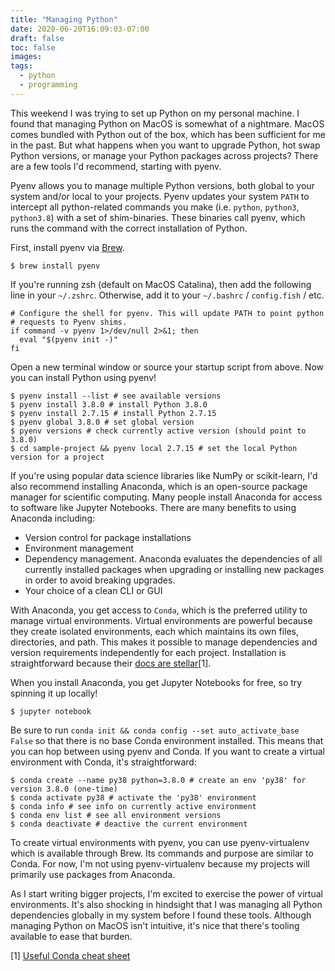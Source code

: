 ```yaml
---
title: "Managing Python"
date: 2020-06-20T16:09:03-07:00
draft: false
toc: false
images:
tags:
  - python
  - programming
---
```


This weekend I was trying to set up Python on my personal machine. I found that managing Python on MacOS is somewhat of a nightmare. MacOS comes bundled with Python out of the box, which has been sufficient for me in the past. But what happens when you want to upgrade Python, hot swap Python versions, or manage your Python packages across projects? There are a few tools I'd recommend, starting with pyenv.

Pyenv allows you to manage multiple Python versions, both global to your system and/or local to your projects. Pyenv updates your system `PATH` to intercept all python-related commands you make (i.e. `python`, `python3`, `python3.8`) with a set of shim-binaries. These binaries call pyenv, which runs the command with the correct installation of Python.

First, install pyenv via [Brew](https://brew.sh/).
```
$ brew install pyenv
```
If you're running zsh (default on MacOS Catalina), then add the following line in your `~/.zshrc`. Otherwise, add it to your `~/.bashrc` / `config.fish` / etc.
```
# Configure the shell for pyenv. This will update PATH to point python
# requests to Pyenv shims.
if command -v pyenv 1>/dev/null 2>&1; then
  eval "$(pyenv init -)"
fi
```
Open a new terminal window or source your startup script from above. Now you can install Python using pyenv!
```
$ pyenv install --list # see available versions
$ pyenv install 3.8.0 # install Python 3.8.0
$ pyenv install 2.7.15 # install Python 2.7.15
$ pyenv global 3.8.0 # set global version
$ pyenv versions # check currently active version (should point to 3.8.0)
$ cd sample-project && pyenv local 2.7.15 # set the local Python version for a project
```

If you're using popular data science libraries like NumPy or scikit-learn, I'd also recommend installing Anaconda, which is an open-source package manager for scientific computing. Many people install Anaconda for access to software like Jupyter Notebooks.  There are many benefits to using Anaconda including:
- Version control for package installations
- Environment management
- Dependency management. Anaconda evaluates the dependencies of all currently installed packages when upgrading or installing new packages in order to avoid breaking upgrades.
- Your choice of a clean CLI or GUI

With Anaconda, you get access to `Conda`, which is the preferred utility to manage virtual environments. Virtual environments are powerful because they create isolated environments, each which maintains its own files, directories, and path. This makes it possible to manage dependencies and version requirements independently for each project. Installation is straightforward because their [docs are stellar](https://docs.anaconda.com/anaconda/install/mac-os/)[1].

When you install Anaconda, you get Jupyter Notebooks for free, so try spinning it up locally!
```
$ jupyter notebook
```
Be sure to run `conda init && conda config --set auto_activate_base False` so that there is no base Conda environment installed. This means that you can hop between using pyenv and Conda. If you want to create a virtual environment with Conda, it's straightforward:
```
$ conda create --name py38 python=3.8.0 # create an env 'py38' for version 3.8.0 (one-time)
$ conda activate py38 # activate the 'py38' environment
$ conda info # see info on currently active environment
$ conda env list # see all environment versions
$ conda deactivate # deactive the current environment
```
To create virtual environments with pyenv, you can use pyenv-virtualenv which is available through Brew. Its commands and purpose are similar to Conda. For now, I'm not using pyenv-virtualenv because my projects will primarily use packages from Anaconda.

As I start writing bigger projects, I'm excited to exercise the power of virtual environments. It's also shocking in hindsight that I was managing all Python dependencies globally in my system before I found these tools. Although managing Python on MacOS isn't intuitive, it's nice that there's tooling available to ease that burden.


[1] [Useful Conda cheat sheet](https://docs.conda.io/projects/conda/en/4.6.0/_downloads/52a95608c49671267e40c689e0bc00ca/conda-cheatsheet.pdf)
